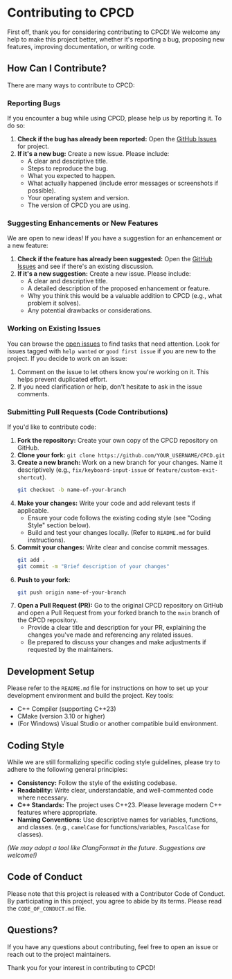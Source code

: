 # Contributing to CPCD

First off, thank you for considering contributing to CPCD! We welcome any help to make this project better, whether it's reporting a bug, proposing new features, improving documentation, or writing code.

## How Can I Contribute?

There are many ways to contribute to CPCD:

### Reporting Bugs
If you encounter a bug while using CPCD, please help us by reporting it. To do so:
1.  **Check if the bug has already been reported:** Open the [GitHub Issues](https://github.com/bezart06/CPCD/issues) for project.
2.  **If it's a new bug:** Create a new issue. Please include:
    * A clear and descriptive title.
    * Steps to reproduce the bug.
    * What you expected to happen.
    * What actually happened (include error messages or screenshots if possible).
    * Your operating system and version.
    * The version of CPCD you are using.

### Suggesting Enhancements or New Features
We are open to new ideas! If you have a suggestion for an enhancement or a new feature:
1.  **Check if the feature has already been suggested:** Open the [GitHub Issues](https://github.com/bezart06/CPCD/issues) and see if there's an existing discussion.
2.  **If it's a new suggestion:** Create a new issue. Please include:
    * A clear and descriptive title.
    * A detailed description of the proposed enhancement or feature.
    * Why you think this would be a valuable addition to CPCD (e.g., what problem it solves).
    * Any potential drawbacks or considerations.

### Working on Existing Issues
You can browse the [open issues](https://github.com/Bezart06/CPCD/issues) to find tasks that need attention. Look for issues tagged with `help wanted` or `good first issue` if you are new to the project.
If you decide to work on an issue:
1.  Comment on the issue to let others know you're working on it. This helps prevent duplicated effort.
2.  If you need clarification or help, don't hesitate to ask in the issue comments.

### Submitting Pull Requests (Code Contributions)
If you'd like to contribute code:
1.  **Fork the repository:** Create your own copy of the CPCD repository on GitHub.
2.  **Clone your fork:** `git clone https://github.com/YOUR_USERNAME/CPCD.git`
3.  **Create a new branch:** Work on a new branch for your changes. Name it descriptively (e.g., `fix/keyboard-input-issue` or `feature/custom-exit-shortcut`).
    ```bash
    git checkout -b name-of-your-branch
    ```
4.  **Make your changes:** Write your code and add relevant tests if applicable.
    * Ensure your code follows the existing coding style (see "Coding Style" section below).
    * Build and test your changes locally. (Refer to `README.md` for build instructions).
5.  **Commit your changes:** Write clear and concise commit messages.
    ```bash
    git add .
    git commit -m "Brief description of your changes"
    ```
6.  **Push to your fork:**
    ```bash
    git push origin name-of-your-branch
    ```
7.  **Open a Pull Request (PR):** Go to the original CPCD repository on GitHub and open a Pull Request from your forked branch to the `main` branch of the CPCD repository.
    * Provide a clear title and description for your PR, explaining the changes you've made and referencing any related issues.
    * Be prepared to discuss your changes and make adjustments if requested by the maintainers.

## Development Setup
Please refer to the `README.md` file for instructions on how to set up your development environment and build the project.
Key tools:
* C++ Compiler (supporting C++23)
* CMake (version 3.10 or higher)
* (For Windows) Visual Studio or another compatible build environment.

## Coding Style
While we are still formalizing specific coding style guidelines, please try to adhere to the following general principles:
* **Consistency:** Follow the style of the existing codebase.
* **Readability:** Write clear, understandable, and well-commented code where necessary.
* **C++ Standards:** The project uses C++23. Please leverage modern C++ features where appropriate.
* **Naming Conventions:** Use descriptive names for variables, functions, and classes. (e.g., `camelCase` for functions/variables, `PascalCase` for classes).

*(We may adopt a tool like ClangFormat in the future. Suggestions are welcome!)*

## Code of Conduct
Please note that this project is released with a Contributor Code of Conduct. By participating in this project, you agree to abide by its terms. Please read the `CODE_OF_CONDUCT.md` file.

## Questions?
If you have any questions about contributing, feel free to open an issue or reach out to the project maintainers.

Thank you for your interest in contributing to CPCD!
